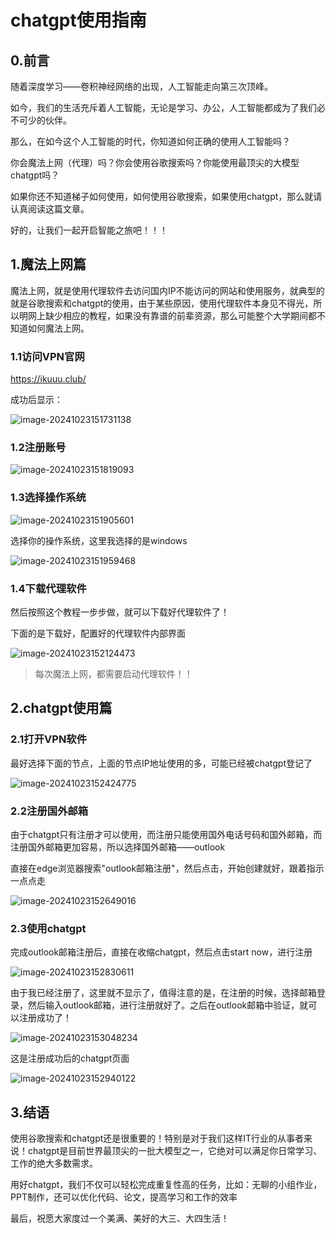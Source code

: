# chatgpt使用指南

## 0.前言

随着深度学习——卷积神经网络的出现，人工智能走向第三次顶峰。

如今，我们的生活充斥着人工智能，无论是学习、办公，人工智能都成为了我们必不可少的伙伴。

那么，在如今这个人工智能的时代，你知道如何正确的使用人工智能吗？

你会魔法上网（代理）吗？你会使用谷歌搜索吗？你能使用最顶尖的大模型chatgpt吗？

如果你还不知道梯子如何使用，如何使用谷歌搜索，如果使用chatgpt，那么就请认真阅读这篇文章。

好的，让我们一起开启智能之旅吧！！！

## 1.魔法上网篇

魔法上网，就是使用代理软件去访问国内IP不能访问的网站和使用服务，就典型的就是谷歌搜索和chatgpt的使用，由于某些原因，使用代理软件本身见不得光，所以明网上缺少相应的教程，如果没有靠谱的前辈资源，那么可能整个大学期间都不知道如何魔法上网。

### 1.1访问VPN官网

https://ikuuu.club/

成功后显示： 

![image-20241023151731138](C:\Users\13007\AppData\Roaming\Typora\typora-user-images\image-20241023151731138.png)

### 1.2注册账号

![image-20241023151819093](C:\Users\13007\AppData\Roaming\Typora\typora-user-images\image-20241023151819093.png)

### 1.3选择操作系统

![image-20241023151905601](C:\Users\13007\AppData\Roaming\Typora\typora-user-images\image-20241023151905601.png)

选择你的操作系统，这里我选择的是windows

![image-20241023151959468](C:\Users\13007\AppData\Roaming\Typora\typora-user-images\image-20241023151959468.png)

### 1.4下载代理软件

然后按照这个教程一步步做，就可以下载好代理软件了！

下面的是下载好，配置好的代理软件内部界面

![image-20241023152124473](C:\Users\13007\AppData\Roaming\Typora\typora-user-images\image-20241023152124473.png)

> 每次魔法上网，都需要启动代理软件！！

## 2.chatgpt使用篇

### 2.1打开VPN软件

最好选择下面的节点，上面的节点IP地址使用的多，可能已经被chatgpt登记了

![image-20241023152424775](C:\Users\13007\AppData\Roaming\Typora\typora-user-images\image-20241023152424775.png)

### 2.2注册国外邮箱

由于chatgpt只有注册才可以使用，而注册只能使用国外电话号码和国外邮箱，而注册国外邮箱更加容易，所以选择国外邮箱——outlook

直接在edge浏览器搜索"outlook邮箱注册"，然后点击，开始创建就好，跟着指示一点点走

![image-20241023152649016](C:\Users\13007\AppData\Roaming\Typora\typora-user-images\image-20241023152649016.png)

### 2.3使用chatgpt

完成outlook邮箱注册后，直接在收缩chatgpt，然后点击start now，进行注册

![image-20241023152830611](C:\Users\13007\AppData\Roaming\Typora\typora-user-images\image-20241023152830611.png)

由于我已经注册了，这里就不显示了，值得注意的是，在注册的时候，选择邮箱登录，然后输入outlook邮箱，进行注册就好了。之后在outlook邮箱中验证，就可以注册成功了！

![image-20241023153048234](C:\Users\13007\AppData\Roaming\Typora\typora-user-images\image-20241023153048234.png)

这是注册成功后的chatgpt页面

![image-20241023152940122](C:\Users\13007\AppData\Roaming\Typora\typora-user-images\image-20241023152940122.png)

## 3.结语

使用谷歌搜索和chatgpt还是很重要的！特别是对于我们这样IT行业的从事者来说！chatgpt是目前世界最顶尖的一批大模型之一，它绝对可以满足你日常学习、工作的绝大多数需求。

用好chatgpt，我们不仅可以轻松完成重复性高的任务，比如：无聊的小组作业，PPT制作，还可以优化代码、论文，提高学习和工作的效率

最后，祝愿大家度过一个美满、美好的大三、大四生活！